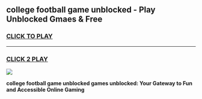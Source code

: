 
## college football game unblocked - Play Unblocked Gmaes & Free
<h3>
<a href="https://premium.freeplayer.one?title=college_football_game_unblocked&ref=20F">CLICK TO PLAY</a></h3>
<hr>

<h3>
<a href="https://premium.freeplayer.one?title=college_football_game_unblocked&ref=20F">CLICK 2 PLAY</a>
  
</h3>

<a href="https://premium.freeplayer.one?title=college_football_game_unblocked&ref=20F/"><img src="https://clearcache.store/games.png"></a>


**college football game unblocked games unblocked: Your Gateway to Fun and Accessible Online Gaming**
